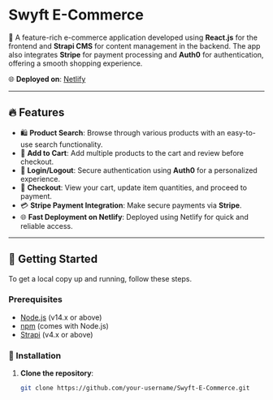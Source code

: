 # Swyft E-Commerce

🚀 A feature-rich e-commerce application developed using **React.js** for the frontend and **Strapi CMS** for content management in the backend. The app also integrates **Stripe** for payment processing and **Auth0** for authentication, offering a smooth shopping experience.

🌐 **Deployed on**: [Netlify](https://swyftecommerceapp.netlify.app/)

---

## 🔥 Features

- 🛍️ **Product Search**: Browse through various products with an easy-to-use search functionality.
- 🛒 **Add to Cart**: Add multiple products to the cart and review before checkout.
- 🔐 **Login/Logout**: Secure authentication using **Auth0** for a personalized experience.
- 🧾 **Checkout**: View your cart, update item quantities, and proceed to payment.
- 💳 **Stripe Payment Integration**: Make secure payments via **Stripe**.
- 🌐 **Fast Deployment on Netlify**: Deployed using Netlify for quick and reliable access.

---

## 🚀 Getting Started

To get a local copy up and running, follow these steps.

### Prerequisites

- [Node.js](https://nodejs.org/en/) (v14.x or above)
- [npm](https://www.npmjs.com/) (comes with Node.js)
- [Strapi](https://strapi.io/) (v4.x or above)

### 🔧 Installation

1. **Clone the repository**:

   ```bash
   git clone https://github.com/your-username/Swyft-E-Commerce.git

